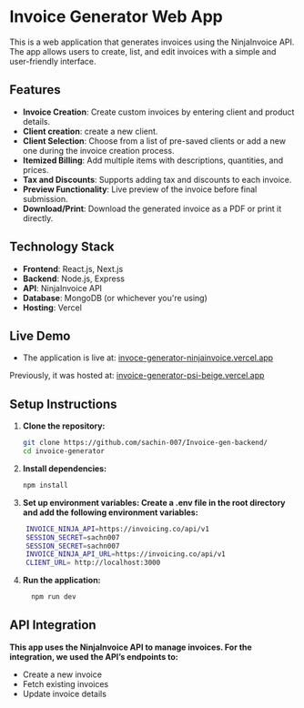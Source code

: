 # Invoice Generator Web App

This is a web application that generates invoices using the NinjaInvoice API. The app allows users to create, list, and edit invoices with a simple and user-friendly interface.

## Features

- **Invoice Creation**: Create custom invoices by entering client and product details.
- **Client creation**: create a new client.
- **Client Selection**: Choose from a list of pre-saved clients or add a new one during the invoice creation process.
- **Itemized Billing**: Add multiple items with descriptions, quantities, and prices.
- **Tax and Discounts**: Supports adding tax and discounts to each invoice.
- **Preview Functionality**: Live preview of the invoice before final submission.
- **Download/Print**: Download the generated invoice as a PDF or print it directly.

## Technology Stack

- **Frontend**: React.js, Next.js
- **Backend**: Node.js, Express
- **API**: NinjaInvoice API
- **Database**: MongoDB (or whichever you're using)
- **Hosting**: Vercel

## Live Demo

- The application is live at: [invoce-generator-ninjainvoice.vercel.app](https://invoce-generator-ninjainvoice.vercel.app)

Previously, it was hosted at: [invoice-generator-psi-beige.vercel.app](https://invoice-generator-psi-beige.vercel.app)

## Setup Instructions

1. **Clone the repository:**
   ```bash
   git clone https://github.com/sachin-007/Invoice-gen-backend/
   cd invoice-generator
   ```
   
2. **Install dependencies:**
   ```bash
   npm install
   ```

3. **Set up environment variables: Create a .env file in the root directory and add the following environment variables:**
  ```bash
      INVOICE_NINJA_API=https://invoicing.co/api/v1
      SESSION_SECRET=sachn007
      SESSION_SECRET=sachn007
      INVOICE_NINJA_API_URL=https://invoicing.co/api/v1
      CLIENT_URL= http://localhost:3000
  ```
4. **Run the application:**
    ```bash
      npm run dev
    ```
## API Integration
  **This app uses the NinjaInvoice API to manage invoices. For the integration, we used the API’s endpoints to:**
  - Create a new invoice
  - Fetch existing invoices
  - Update invoice details
